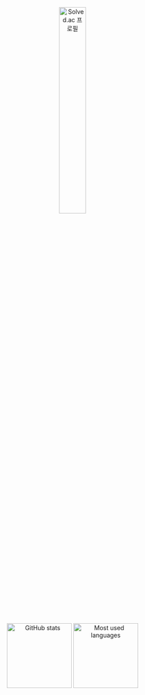 <div align="center">

  <!-- 백준 Solved.ac 배지 (좌측 배치, 단독 한 줄) -->
  <a href="https://solved.ac/jetkid">
    <img src="http://mazassumnida.wtf/api/v2/generate_badge?boj=jetkid" alt="Solved.ac 프로필" width="35%"/>
  </a>

  <br><br>

  <!-- GitHub 통계 & 사용 언어 (한 줄 정렬) -->
  <div>
    <img src="https://github-readme-stats.vercel.app/api?username=swjoon&show_icons=true&theme=radical" alt="GitHub stats" height="150px" />
    <img src="https://github-readme-stats.vercel.app/api/top-langs/?username=swjoon&layout=compact&langs_count=6" alt="Most used languages" height="150px" />
  </div>

</div>








<!--
**swjoon/swjoon** is a ✨ _special_ ✨ repository because its `README.md` (this file) appears on your GitHub profile.

Here are some ideas to get you started:

- 🔭 I’m currently working on ...
- 🌱 I’m currently learning ...
- 👯 I’m looking to collaborate on ...
- 🤔 I’m looking for help with ...
- 💬 Ask me about ...
- 📫 How to reach me: ...
- 😄 Pronouns: ...
- ⚡ Fun fact: ...
-->
